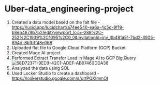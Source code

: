 # Uber-data_engineering-project

1. Created a data model based on the falt file - https://lucid.app/lucidchart/a74ee540-ea6a-4c5d-9f19-b8eb4878b7b2/edit?viewport_loc=-289%2C-252%2C1939%2C1095%2C0_0&invitationId=inv_4b481a51-7bd2-4905-894d-8bfb1f48e068
1. Uploaded flat file to Google Cloud Platform (GCP) Bucket
2. Created Mage AI project
3. Performed Extract Transfor Load in Mage AI to GCP Big Query
   ![58D72371-9ED9-42C1-ADEF-AB97460DDA38](https://github.com/Shivam05Singh11Rawat98/Uber-data_engineering-project/assets/76609154/a7f305b7-36e8-4361-9172-314f3aee3b6a)
4. Analyzed the data using SQL
5. Used Locker Studio to create a dashboard - https://lookerstudio.google.com/s/ortPOXImmOI
   
